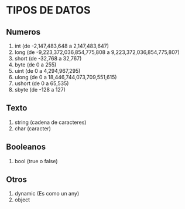 TIPOS DE DATOS
====================

Numeros
--------------------

1. int (de -2,147,483,648 a 2,147,483,647)
2. long (de -9,223,372,036,854,775,808 a 9,223,372,036,854,775,807)
3. short (de -32,768 a 32,767)
4. byte (de 0 a 255)
5. uint (de 0 a 4,294,967,295)
6. ulong (de 0 a 18,446,744,073,709,551,615)
7. ushort (de 0 a 65,535)
8. sbyte (de -128 a 127)

Texto
--------------------
1. string (cadena de caracteres)
2. char (caracter)

Booleanos
----------------------
1. bool (true o false)

Otros
----------------------
1. dynamic  (Es como un any)
2. object 
